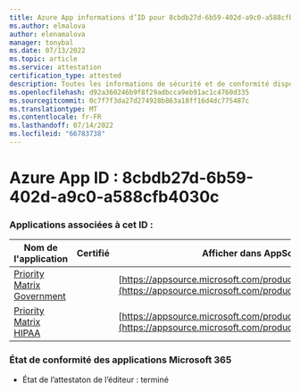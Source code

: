 ```yaml
---
title: Azure App informations d’ID pour 8cbdb27d-6b59-402d-a9c0-a588cfb4030c
ms.author: elmalova
author: elenamalova
manager: tonybal
ms.date: 07/13/2022
ms.topic: article
ms.service: attestation
certification_type: attested
description: Toutes les informations de sécurité et de conformité disponibles pour 8cbdb27d-6b59-402d-a9c0-a588cfb4030c.
ms.openlocfilehash: d92a360246b9f8f29adbcca9eb91ac1c4760d335
ms.sourcegitcommit: 0c7f7f3da27d274928b863a18ff16d4dc775487c
ms.translationtype: MT
ms.contentlocale: fr-FR
ms.lasthandoff: 07/14/2022
ms.locfileid: "66783738"
---
```

# <a name="azure-app-id-8cbdb27d-6b59-402d-a9c0-a588cfb4030c"></a>Azure App ID : 8cbdb27d-6b59-402d-a9c0-a588cfb4030c


### <a name="apps-associated-with-this-id"></a>Applications associées à cet ID :
| **Nom de l'application** | **Certifié** | **Afficher dans AppSource** |
|--------------|---------------|-----------------------|
| [Priority Matrix Government](../forward/WA200004231.md) |  | [https://appsource.microsoft.com/product/office/WA200004231](https://appsource.microsoft.com/product/office/WA200004231) |
| [Priority Matrix HIPAA](../forward/WA200004259.md) |  | [https://appsource.microsoft.com/product/office/WA200004259](https://appsource.microsoft.com/product/office/WA200004259) |

### <a name="microsoft-365-app-compliance-status"></a>État de conformité des applications Microsoft 365
- État de l’attestaton de l’éditeur : terminé
